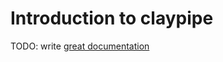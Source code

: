 # Introduction to claypipe

TODO: write [great documentation](http://jacobian.org/writing/what-to-write/)
